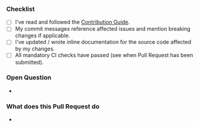### Checklist

- [ ] I've read and followed the [Contribution Guide](https://github.com/fh1ch/node-bacstack/blob/master/CONTRIBUTING.md).
- [ ] My commit messages reference affected issues and mention breaking changes if applicable.
- [ ] I've updated / wrote inline documentation for the source code affected by my changes.
- [ ] All mandatory CI checks have passed (see when Pull Request has been submitted).

### Open Question

-

### What does this Pull Request do

-
